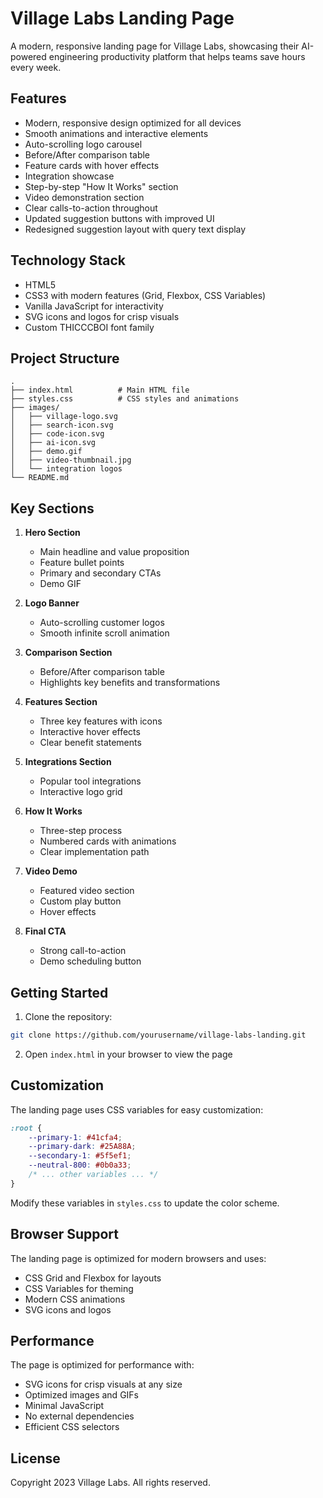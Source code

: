 # Village Labs Landing Page

A modern, responsive landing page for Village Labs, showcasing their AI-powered engineering productivity platform that helps teams save hours every week.

## Features

- Modern, responsive design optimized for all devices
- Smooth animations and interactive elements
- Auto-scrolling logo carousel
- Before/After comparison table
- Feature cards with hover effects
- Integration showcase
- Step-by-step "How It Works" section
- Video demonstration section
- Clear calls-to-action throughout
- Updated suggestion buttons with improved UI
- Redesigned suggestion layout with query text display

## Technology Stack

- HTML5
- CSS3 with modern features (Grid, Flexbox, CSS Variables)
- Vanilla JavaScript for interactivity
- SVG icons and logos for crisp visuals
- Custom THICCCBOI font family

## Project Structure

```
.
├── index.html          # Main HTML file
├── styles.css          # CSS styles and animations
├── images/            
│   ├── village-logo.svg
│   ├── search-icon.svg
│   ├── code-icon.svg
│   ├── ai-icon.svg
│   ├── demo.gif
│   ├── video-thumbnail.jpg
│   └── integration logos
└── README.md
```

## Key Sections

1. **Hero Section**
   - Main headline and value proposition
   - Feature bullet points
   - Primary and secondary CTAs
   - Demo GIF

2. **Logo Banner**
   - Auto-scrolling customer logos
   - Smooth infinite scroll animation

3. **Comparison Section**
   - Before/After comparison table
   - Highlights key benefits and transformations

4. **Features Section**
   - Three key features with icons
   - Interactive hover effects
   - Clear benefit statements

5. **Integrations Section**
   - Popular tool integrations
   - Interactive logo grid

6. **How It Works**
   - Three-step process
   - Numbered cards with animations
   - Clear implementation path

7. **Video Demo**
   - Featured video section
   - Custom play button
   - Hover effects

8. **Final CTA**
   - Strong call-to-action
   - Demo scheduling button

## Getting Started

1. Clone the repository:
```bash
git clone https://github.com/yourusername/village-labs-landing.git
```

2. Open `index.html` in your browser to view the page

## Customization

The landing page uses CSS variables for easy customization:

```css
:root {
    --primary-1: #41cfa4;
    --primary-dark: #25A88A;
    --secondary-1: #5f5ef1;
    --neutral-800: #0b0a33;
    /* ... other variables ... */
}
```

Modify these variables in `styles.css` to update the color scheme.

## Browser Support

The landing page is optimized for modern browsers and uses:
- CSS Grid and Flexbox for layouts
- CSS Variables for theming
- Modern CSS animations
- SVG icons and logos

## Performance

The page is optimized for performance with:
- SVG icons for crisp visuals at any size
- Optimized images and GIFs
- Minimal JavaScript
- No external dependencies
- Efficient CSS selectors

## License

Copyright 2023 Village Labs. All rights reserved.
